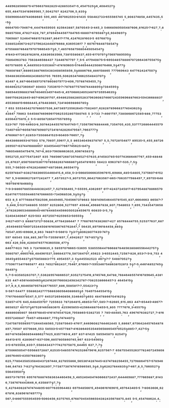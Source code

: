 ⁴⁴⁸⁹⁶²⁸⁵⁶⁶⁸⁷⁵′⁴⁷⁵⁶⁶³⁷⁸⁸²⁸²⁵′⁴²⁸⁸⁵³⁵⁴⁷'⁵·⁴⁵⁴⁷⁵²⁵‽⁶·⁴⁰⁸⁴⁵²⁷‽⁶⁵⁵·⁴⁸⁴⁷⁵³⁴¹⁸⁹⁶⁹⁵⁶⁵·⁷:⁵⁰⁴²⁷⁰⁷,⁸²⁴²⁷⁰⁶·⁵:⁸³⁵‽⁵⁵⁸⁹⁶⁶⁶⁴⁴⁹⁷⁴⁴⁰⁶⁸⁶⁸⁵,⁵⁹⁵·⁴⁶⁵,⁴⁶⁷⁰⁶²⁵⁹³′⁸¹⁴³⁵,⁵⁵⁸⁴⁸²⁷³³′⁶⁵⁵⁵⁶⁵⁷⁴⁵,⁵·⁸⁰⁸³⁷⁴⁸⁵⁸·⁴⁴⁵⁷⁴³⁵:⁵'⁵‽⁶⁶⁶⁴⁷⁹⁵'⁷⁹⁴⁶⁷′⁶·⁴⁴⁴⁷⁶⁴⁵⁹⁵⁰⁵,⁸²⁵⁶⁴³⁸⁸⁷·⁵⁸⁷⁰⁵⁴⁵'³′⁴⁴⁵·³,⁵⁴⁶⁶⁸⁹⁸⁹⁵⁰⁵⁴⁸⁷⁶⁰⁶·⁸¹⁶²⁵′⁷′⁶²⁷·⁷:⁸⁹⁸⁸⁵⁷⁵⁰⁸·⁴⁷⁸²⁷′⁴²⁸·⁷⁸⁷·⁸⁷⁸⁹⁴⁹⁴⁴⁵⁶⁷⁷⁸⁴⁷⁶⁵'⁶⁸⁸⁰⁷′⁶⁷⁶⁵⁸⁸⁷‽⁵·⁶⁰⁴⁹⁸⁹⁷‽⁷⁰⁶⁹⁸⁸⁷,⁵²⁴⁶⁴⁷⁴⁶⁸¹⁵⁷⁸²⁸⁸⁷:⁸⁶⁴¹⁷′⁷⁷⁶·⁴²⁴⁷⁶²⁸¹⁶⁰³′⁵,⁶⁵⁷⁶⁸⁷⁵‽⁵³⁸⁸⁵²⁴⁰⁶⁷³′⁸²⁷³⁷⁹⁶²⁴²⁴⁴⁸⁹⁷⁶⁶⁶⁸·⁶³⁶⁹⁵³⁶¹⁷,⁷,⁶⁰⁷⁶⁷⁶⁸⁴⁸⁷⁵⁸⁵⁴⁷‽⁶⁷⁵⁵⁸⁸⁸⁷⁴⁶⁴⁸⁷⁹⁷⁰⁷⁹⁶⁶⁵⁴⁵′⁷‽⁵·⁷:⁴⁸⁵⁷⁶⁵⁸⁷⁵⁶⁸⁰⁴⁴⁵⁰⁵⁴⁵⁴⁷‽⁴¹⁸⁴³′⁴¹⁷³⁶²⁸¹⁸²⁶¹⁸·⁴³⁸³⁶⁵⁸³⁵⁶⁸·⁷³⁸¹⁵⁵⁸⁰⁸³⁷:⁴⁵⁵'⁶¹⁷⁰⁷⁹⁷‽⁷⁵⁶⁹⁷⁸⁸⁹⁵⁹⁵‽⁷⁵⁸⁶⁴⁹⁶³⁷⁸³,⁷⁵⁶³⁸⁴⁶⁵⁶⁸⁴³⁷,⁷²⁴⁴⁶⁷⁶⁷⁷⁹⁷,⁷·⁵′⁵,⁴¹⁷⁹⁴⁰⁸⁷⁵′⁵′⁶⁹⁵⁰⁴⁸⁵⁷⁸⁸⁸⁶⁷⁰⁷²⁶⁶⁴³⁶⁷⁵⁵⁸⁷⁵‽⁶⁰⁷⁵⁷⁸⁸⁹⁵,⁶·⁴⁴⁸⁹⁵⁰³′⁵³⁵³⁸⁸⁷'⁴⁷⁴¹⁸⁹⁶⁰⁵′⁵⁷⁴⁴⁶⁹⁴⁴⁴²⁵⁰⁸⁰⁷⁶⁴⁶⁶·⁵‽⁴⁷⁷‽⁷⁶⁸⁰⁸¹⁸⁸⁷:⁶⁸⁸⁶⁵³⁸⁸⁷⁶⁶⁵⁴³⁸³⁴⁰⁸⁵⁶⁵⁸⁵⁶·⁵‽⁸⁸⁸⁶⁷⁶⁸·⁸⁸⁶¹⁵⁸⁸⁶⁵,⁷⁷⁷⁹⁶⁹⁶⁴³,⁶⁴⁷⁷⁶²⁴²⁴⁷⁵⁰⁷‽⁵⁹⁴⁸⁸³⁶³⁵⁶⁴⁶⁸²⁴³⁶⁸⁵³⁷⁰⁵,⁷⁶⁵⁹⁵:⁵⁰⁶²⁶³⁴⁷⁴⁶⁶²⁵⁵⁴⁸⁴³⁷⁰⁷‽⁸³⁴⁸⁷,⁶·⁸⁸⁷′⁶⁶⁴⁵⁸⁹⁷³⁷⁶⁷⁸⁶⁰⁸⁰⁷⁹⁷⁷³′⁴⁰⁶·⁷⁵⁷⁸⁸⁷⁴⁹⁴⁵⁵·⁷‽⁶⁰⁴⁸⁶²⁵²⁷³⁶⁰⁶⁴⁷,⁸⁰⁴⁰³,⁷³⁵³⁶¹⁵′⁷'⁷⁸⁷⁸⁸⁷⁷⁵⁷⁸⁶⁷⁴⁴⁴⁸⁸⁹⁵‽⁷³⁸⁴⁵⁹⁵‽⁵⁸⁶⁹⁴⁴⁵⁹⁶⁸⁸³⁷⁴⁶⁷⁴⁰⁴⁶⁵³⁴⁹⁷′⁶⁴⁵'⁸·⁴⁵⁷⁰⁶⁸⁶²⁴⁰⁵²⁴⁸⁷⁸⁷³⁵⁹⁵⁴⁶³⁵‽⁵⁸⁶¹⁷⁰⁸²⁶²⁸⁴⁵'⁸⁰⁷′⁸⁹⁶²⁶¹⁷⁰⁷·⁴⁹⁴⁸⁶²⁵⁸⁸²⁸⁰⁵²⁸³⁷⁹⁶³⁶⁰⁸³⁷⁴⁶⁶⁷²⁴³⁵⁹⁶⁹⁶⁸⁸⁷⁴⁶³′⁵⁹⁴³⁶⁶⁸⁸⁸³⁷,⁴⁵⁵³⁶⁸⁸¹⁵′⁶⁶⁶⁸⁴⁴⁵:⁸⁷⁸⁴⁸³⁶⁸⁵·⁷²⁴¹⁴⁰⁶⁹⁸⁸⁶⁰⁷⁸⁵‽⁷,⁶⁵³,⁵⁵⁵³⁴⁵⁴²⁷⁰⁷⁸⁶⁰⁵⁷⁵³⁶·⁸⁴⁷³⁸⁹⁷²⁵⁵⁶²⁶⁴⁵'⁷⁵⁸²⁴⁰⁷:⁶²⁸²⁸⁷⁸⁹⁶⁶⁸³⁷⁷⁴⁰⁴³⁶²⁵‽⁴³⁸⁴⁷,⁷⁹⁸⁶³,⁵⁴⁴⁵⁸⁸⁷⁴⁶⁹⁶⁹⁶¹⁷⁰⁶²⁵³⁵²⁸⁰⁷⁵⁸⁰⁷⁴⁵,⁵,³′⁷³³,⁷'⁴⁶⁶¹⁷⁹⁷·⁷³⁸⁰⁸⁶⁸⁶⁷²⁵⁸⁵′⁸⁸⁸·⁷⁷⁷⁵³,⁸³⁵⁶⁴³⁷⁵⁸¹⁵:³,⁵'⁵'⁸⁰⁵⁸⁷²⁶⁵⁴¹⁷⁵⁵⁷⁸⁹⁵‽⁵²³′⁷⁶⁷,⁷⁹⁵′⁴⁴⁶⁰³′⁸·⁵⁰⁷⁴⁴²⁴⁴⁵⁵⁷⁶⁷⁸⁴¹⁷⁴⁵′⁷:⁷³⁵⁶⁷⁹⁶⁷⁴⁸⁸⁴⁴⁴⁶·⁷³⁵⁴⁷⁰⁵·⁴³⁵·⁵³⁷⁷⁷²⁶⁸⁶⁴⁴⁴⁵⁵⁷⁹⁷³⁴⁰⁷′⁸⁸⁷′⁶⁰⁵⁸⁷⁴⁸⁷⁸⁹⁸⁰⁷²⁷³⁴¹⁸¹⁴²⁸²⁶⁴⁷⁹⁵⁸⁷:⁷⁶⁶³⁷⁷⁷‽⁴⁷⁶⁰⁶⁸⁷′⁵′⁷:⁸²⁸⁵³′⁷³⁵⁰⁸⁶⁴¹⁵²⁵′⁶⁰⁴⁰⁵′⁷⁶⁶⁵⁷·⁷‽⁴⁶⁴³⁸⁶⁸⁸⁶⁹³′⁸⁷⁵⁰³,⁵⁷⁸·⁷⁹⁸⁹⁷:⁵⁹⁶¹⁷:⁵·⁵,⁸⁶⁵³⁴⁰⁴⁹⁸³⁷⁸⁷⁸⁷,⁵·⁵:⁷⁰⁷²⁸¹⁵⁴⁸⁷⁷,⁸⁹⁵³⁵'⁵·⁴⁵⁵·⁸⁸⁷²⁶²⁶⁹⁵⁰⁷'⁶³⁷⁴⁴¹⁶⁸⁸⁸⁶⁵⁷,⁸³⁴⁹⁵⁴⁴⁰⁷⁷⁶⁶⁷⁷⁴⁵⁶²⁵'⁸⁴⁷‽⁷⁴⁶⁰⁵⁴⁸⁶⁵⁴⁷⁹⁴⁷⁶·⁷⁴⁷'⁶·⁸⁰³′⁷⁹⁶⁹⁸⁶⁶³⁶³⁵·⁶⁹⁶⁷⁴⁵⁸³⁷‽⁵⁹⁵²⁷²⁵·⁸³⁷⁷⁵⁴⁷²⁴⁰⁷,⁸³⁵,⁷⁶⁸⁵⁶⁶⁷²⁶⁸⁷³⁵⁷⁴⁸⁵²⁷′⁵⁷⁶³⁵:⁸¹⁴⁵⁸³⁷⁸⁵′⁵⁰⁷⁷⁴³⁶⁸⁶⁴⁶⁷⁷⁶⁷·⁴⁵⁵′⁴⁸⁸⁴⁸²⁵:⁶⁷⁶³⁷:⁸⁵⁶⁷⁵⁰⁸¹⁵³⁶⁷⁷⁰⁷⁸⁵⁶⁸²⁶³⁷⁴⁶⁶⁸⁶⁷‽⁸⁵⁴⁷⁸¹⁶⁹³,⁵⁸⁴²³,⁶⁹⁶³⁷⁸⁷'⁵³⁵:⁷:⁵‽⁵⁵⁵·⁷'⁵⁶⁵⁰⁵'⁴⁷⁴²⁸²⁴⁸⁶⁶⁷′⁴⁸⁷³⁶⁸⁶·⁶⁶⁵⁹⁴¹⁷‽⁶²⁵⁹⁷⁴⁸⁴⁷'⁸³⁸²⁷⁴⁸³⁶⁶⁵⁵⁴⁴⁶⁰⁴¹⁵:⁶·⁴⁵⁸·⁵'³′⁵⁶⁶⁸⁵⁰⁶⁶⁶³⁵⁹⁶⁷⁶¹⁵:⁶⁹⁸⁶⁸·⁴⁸⁵′⁵⁴⁸⁰⁵·⁷³⁷⁵⁶⁰⁷′⁶¹⁵²⁷⁴⁷,⁵·⁵′⁸⁰⁶⁰⁶²⁷²⁸¹⁷²⁴²⁴⁷⁷,⁷·⁴⁵⁷³⁵²⁷'⁵·⁸⁰⁷³⁷⁵⁵·⁶⁶⁴²⁷⁰⁶³⁵⁶⁷'⁸⁶⁵'⁷⁰⁶³⁵⁷⁷⁹⁸⁸⁴⁹⁷·⁷·⁸⁹⁷⁵⁵′⁶⁴⁸¹⁶⁹⁷⁹⁸¹⁶¹⁸⁴⁶⁸⁵‽⁷'⁵′³′⁸⁸⁶⁰⁷⁸⁸⁵⁵⁸⁴⁴⁸³⁸²⁴⁵⁷·⁷:⁵²⁷⁴⁵⁶⁴⁶⁵·⁷'⁵⁵⁵⁹⁵:⁴³⁶²⁶⁹⁷,⁶¹⁷′⁴²⁴³⁷²⁴⁵⁸¹⁷'⁶³⁷⁹⁵⁴⁸⁸⁷⁸⁸⁶⁶⁵⁷⁰⁶²⁴¹⁷⁶⁷⁷⁵⁵⁵⁹⁴⁴⁶⁵⁷⁴⁷⁰⁶⁶⁶⁵⁵'⁷³⁴⁹⁶⁸⁵³⁶·⁵‽⁵‽⁷‽⁶⁵³,⁸·⁵,⁸⁷⁷⁷⁴⁸⁸⁴⁷⁵⁸²⁵⁰⁶·⁸⁴⁴⁹⁴⁶⁵:⁷⁰⁴⁵⁶⁶⁷³⁷⁸⁶⁸³,⁵⁰⁸¹⁴⁹⁸⁵⁴⁶⁴⁴⁵⁷⁸¹⁵⁴⁵·⁸³⁷:⁶⁶⁶⁴⁶⁶³,⁸⁶⁵⁸⁷'⁷,⁵:⁸⁴⁸·⁵′⁵³⁷³⁴⁸⁸⁰⁵,⁵⁵⁵⁹⁷,⁸²⁵²⁸⁰⁶·⁵²⁷⁷⁶⁹⁷,⁴⁵⁶⁴⁸·⁴⁹⁶⁸⁶⁷⁸³⁸·⁸⁰⁷:⁷⁹⁴⁸⁶⁵³,⁷:⁸⁹⁵·⁷³⁴³⁵⁴⁷³⁶⁵⁸·⁶⁷⁸²⁸²⁶⁶⁵³⁴⁸⁸⁸⁶⁴⁵′⁴⁶⁷⁸⁴⁴⁸⁵⁴⁴⁵⁶⁶⁰⁵⁰⁵²⁸⁴⁵⁹⁶⁷⁵,⁶⁰⁸³⁵'³′⁵·⁷‽⁵²⁴⁰⁴³⁴⁰⁶⁴⁷,⁶²⁵′⁵⁰³,⁴⁰⁷²⁵⁰⁷′⁶²⁵⁹⁸⁵³′⁵⁰⁵⁵⁵‽³′⁶²⁷′⁴⁹⁷'³,⁸⁸⁸⁸⁷³⁷²⁷′⁵⁰⁸³⁸·⁴⁷⁷⁸⁴²⁸⁶⁴⁴⁷,⁷,⁷⁷⁶⁸⁷⁶⁵⁷⁴³⁸²⁶⁰⁷′⁴²⁷,⁸⁵⁷⁸⁸⁴⁴⁴⁷⁵⁵:⁵²⁵³⁷⁷⁶³⁷·⁶⁸⁷:⁶⁵⁴⁹⁴⁶⁵⁵⁷⁴⁶⁹⁷²⁵³⁴⁴⁵⁰⁸¹⁶¹⁶⁵⁸⁶⁷⁴⁵⁷⁶²⁸⁴⁷:⁷,⁵⁶⁴³⁵·⁸⁹⁷⁹⁶¹⁸⁴⁴⁵⁸·⁸⁸⁵‽⁷⁸⁵⁴⁷:⁸⁹⁵'⁶⁹⁶⁰⁶·⁸·⁸⁶³,⁷⁴⁸⁸⁷'⁵′⁵⁶⁶¹³,⁷‽³′⁷‽⁸⁰⁶²⁸⁰⁷⁷⁴³⁵′⁷⁴⁷‽⁵⁹⁷,⁶⁸⁵⁴⁵,⁵³⁸·⁸⁸⁵·⁵⁶⁷⁷⁵'⁷³⁵⁹⁸¹⁸⁹⁷·⁷:⁴⁹⁴²⁶²⁷,⁷⁸⁷′⁸⁵⁷‽⁷‽⁶⁶³,⁴²⁶·⁵⁰⁸·⁴²⁸⁰⁴⁷⁴⁵⁷⁷⁶³⁶⁰⁵⁰⁸·⁴⁷⁷‽⁸⁴⁶⁷⁷′⁶²³,⁷⁴⁵,³,⁷²⁴¹⁶⁰⁶³⁵·³,⁵⁸⁵⁹⁷⁰⁷⁶⁶⁶⁵'⁵³⁶⁹⁵,⁵³⁸⁵⁵⁵⁶⁴⁴⁷⁶⁶⁶⁸⁸⁷⁸⁴⁸⁵⁶³⁸⁰⁸⁶⁵⁵⁶⁴⁴²⁷⁵⁷‽⁵⁰⁸⁰⁷⁸⁷·⁴⁶⁶⁵⁷⁶⁸·⁴⁸⁴⁹⁶¹⁵³⁷:⁵⁸⁶⁸⁴³⁷⁷⁸·⁵⁸⁷³⁸⁴⁷⁰⁷·⁴⁵⁶²³,³′⁶⁵⁵²⁴⁴⁵:⁷²⁵⁸⁷′⁸²⁶·⁸⁵³′⁷'⁵′⁸·⁷⁵³,⁴³⁶⁴⁵‽⁸⁵⁵⁴⁸³⁷‽⁵⁷⁵⁸⁵⁸⁸⁸³′⁷⁷⁵,⁴⁹⁵⁴⁵⁵⁷:³,⁵‽⁴⁴⁵⁵⁸²⁵²³,⁴⁶⁷‽⁷′⁷,⁵⁴⁸⁸⁷⁰⁵²⁷‽⁷⁷⁵⁹⁶⁷⁷³⁴¹⁷⁶⁶⁵⁸⁷⁷,⁴⁵³,⁷⁴⁵²⁷⁸⁶²⁴³⁷·⁷⁵⁴⁶⁷·⁶⁷⁶⁶⁵′⁷'⁵⁹⁵³⁴⁶⁷⁵⁴⁸⁶³⁸¹⁵²⁸¹³,⁵‽⁷'⁵:⁴⁴⁶¹⁴⁸⁵²⁷⁴⁵‽⁵⁸⁴⁹⁷‽⁵:⁷'⁵'⁸³⁵⁸⁵²⁶³⁷⁰⁷:⁷:⁵³⁶²⁸⁹⁵⁷⁴⁸⁶⁶⁵³⁷·⁶³⁵²⁷²⁷⁵⁴¹⁶·⁸⁷⁴⁵⁷⁴⁶·⁶⁴⁷⁸⁸·⁷⁶⁸⁴⁶⁴⁸⁵⁵⁷⁴¹⁶⁷⁸⁹⁶⁴⁵:⁴³⁸¹⁸³⁵,⁴⁴⁷'⁴⁵⁶¹⁴⁴⁸⁹⁴⁶⁵‽⁶²⁴¹⁶²⁶¹⁷⁶⁶⁰⁸²⁴⁹⁸³⁴²⁷⁸⁷'⁷⁰⁸²⁵³⁸⁶⁶⁶⁴⁵⁷′³,⁴⁶⁴⁵⁴¹⁵‽³′⁷·⁶·⁸·⁵·⁶⁰⁴⁶⁵⁸⁷⁹⁵⁷⁸²⁸⁷⁷⁶⁵⁵⁷·⁸⁸⁶·⁵⁰⁸⁵⁸¹⁷′⁷:⁵⁵⁴²³′⁷‽⁵'⁵⁶⁷'⁵⁴⁴⁷⁷,⁵⁵⁸⁸⁶²⁴²⁷⁷⁷⁵⁶⁸⁶³⁶⁰⁵⁶⁴⁰⁸⁸⁶⁸⁵‽⁵,⁷⁰⁴⁹⁷⁵⁴⁴⁵⁵⁴¹⁵‽⁷⁷⁶¹⁷⁶⁴⁴⁸⁹⁷⁸⁵⁴⁷:⁵·⁵⁷⁷,⁶⁴⁵³⁷²⁶⁹⁴⁰⁸⁵⁶·⁵³⁴⁶⁴⁰⁷‽⁶⁹³,⁴⁸⁴⁷⁸⁸⁶⁶⁷⁰⁴¹⁸²⁵‽⁵³⁸⁵⁷′⁴⁷⁵,⁶⁴⁵:⁶⁴⁸⁴⁵⁹⁷⁰⁷,⁷²⁵⁵⁶³³,⁷⁸⁷²⁶⁴⁸¹⁵:⁴⁶⁸⁵³′⁷⁴⁷:⁵⁸⁵'⁷'⁶²⁶⁸⁵·⁶¹⁵:⁸⁶³,⁴⁴⁷'⁶⁵⁴⁴⁵′⁴⁸⁶⁷⁷′⁸⁶⁵⁸⁵²⁷,⁶⁰⁷³⁷‽⁶⁷⁵²⁶¹⁴⁶⁵⁸⁸³⁶¹⁵,⁴²⁵⁹⁶⁵⁸⁵⁵′⁴²⁵⁶⁶⁴⁸⁸⁷⁰⁴⁵⁵′⁵·⁸⁰⁵,⁷⁷⁷⁷⁶⁷⁶·³′⁴⁵⁵⁷⁵‽⁴⁸⁸⁸⁶⁰⁸⁰⁸⁰⁷,⁵⁶⁴⁹⁷⁶⁸⁴⁵′⁴¹⁶¹⁴⁷⁴⁵⁴⁷⁵²⁶·⁷⁹⁵⁸⁸⁶⁵′⁵³⁸²⁷³⁵,⁷,⁷⁸⁵′⁴⁸⁴⁸⁵:⁷⁶³,⁴⁹⁶⁷⁶⁷⁶³⁸²⁷²⁷·⁷'⁸¹⁶⁶⁵⁵⁷²⁴⁰⁸⁴⁷,⁷⁹⁴⁵⁷'⁴⁹⁸⁴⁸⁸⁷·⁷⁷⁵‽⁷⁴⁷⁴⁴⁰⁷‽⁷²⁴⁷⁵⁸⁷⁹⁵⁹⁸⁹⁵⁷⁷²⁶⁴⁴⁵⁴⁸⁵⁶⁵·⁷²⁵⁸⁷⁵⁶⁴⁵'⁴⁷⁶¹⁷·⁶⁴⁶⁹⁶⁰⁸²⁷⁴⁴⁴⁶²⁴⁴⁵,⁵·⁶⁸⁶⁸⁷·⁶⁷⁵⁶⁴²⁴⁴⁵⁷⁴⁵⁴⁸⁷⁸⁸⁹⁷:⁷⁹⁵⁰⁷,⁸⁵⁷⁹⁸⁸⁶·⁵⁵³,⁵⁸⁵⁰³′⁵′⁴⁵⁷⁷⁸⁸⁷′⁴¹⁶³⁸⁶⁴⁰⁵³⁵⁴⁸⁵⁶⁵⁸⁸⁶⁵⁴⁹⁷⁰⁵²⁵‽⁸⁸⁵'⁷·⁴²⁷′⁵‽⁸⁰⁷′⁸⁷⁴⁵⁸⁰⁶⁰⁸⁹⁴⁴⁸⁶⁶²⁷⁷⁴²⁵·⁶³⁵⁷⁷⁴⁵′⁸·⁴⁹⁷,⁸³⁷'⁸¹⁴²⁵,⁵⁸⁵⁹⁴⁵⁸⁷³,⁸²⁵⁴⁷‽⁴⁸⁴¹³′⁸¹⁵,⁴²⁸⁰⁶⁴⁷'⁶³⁷′⁵⁹⁶·⁸⁸⁵⁷⁸⁰⁵⁸⁶⁰⁷⁴⁵·⁶⁶⁷,⁶³³′⁵⁴⁵⁶⁵‽³′⁵'⁶⁷⁸⁵⁵⁰⁸·⁸³⁵′⁷:⁵⁵⁸⁰⁴³⁴³⁷′⁷⁷⁴²⁷⁰⁷⁵⁸⁷⁵·⁸⁴⁴⁶⁵,⁶³⁷·⁷:⁷‽⁸⁷⁵⁰⁶⁶⁵⁰⁵⁴⁷′⁵⁹⁵⁶⁸⁵⁷²⁸⁸⁷·⁶²⁵³⁵′⁵⁴⁸⁵⁵⁷⁴⁷⁴²⁵²⁶⁶⁷⁹⁶¹⁶·⁶²⁵⁷⁵⁶⁷'⁷,⁶⁵⁸⁷⁵⁵⁴⁵⁵²⁶³⁷⁷⁸²⁴⁰⁷²⁴⁹⁸⁰⁸²⁸⁰⁷⁶⁴⁶⁵′⁴³⁵⁰⁷⁶⁸³⁸⁰⁷‽⁶²⁵:⁷⁷⁸⁰⁴³⁵⁸⁵³⁵⁸⁴⁰⁴³⁷²⁶⁷⁴⁴⁸·⁸²⁷⁸⁵⁵⁸⁶⁶·⁵⁶⁵³⁶¹⁴²⁸⁷⁴⁴⁵'⁸³⁷⁴⁷⁸⁸²⁵⁶⁴⁵⁵·⁷²⁷⁹⁸⁸⁶⁴⁷⁵⁷′⁵⁷⁸⁹⁴⁶⁵⁴⁶·⁶⁴⁷⁸³,⁷′⁸²⁷‽⁷⁶⁴³⁸²⁸⁹⁷·⁷′⁷³⁸⁷⁷³⁸⁷⁴⁷⁴¹⁸⁹⁸⁶⁵⁸⁵·⁵‽⁸·⁵‽⁶²⁸²⁷⁸⁴⁴⁸³⁵‽⁷′⁴⁶⁷·⁸·⁵:⁷⁸⁶⁰⁵²⁷‽⁵⁵⁶⁴⁵⁹⁵⁰⁷‽⁸⁸⁵⁷³′⁷⁶⁷⁹⁵,⁶⁹⁵⁷⁶⁷⁸⁸⁸⁷⁴⁵⁸³⁶³⁴⁴⁶⁰⁴⁹⁸·⁵·⁴⁸⁵²⁴⁰⁴⁰⁴⁷⁴⁰⁶⁶⁶³⁷²⁴³⁷:⁶⁴⁴⁴⁶⁹⁸⁸⁷·⁷⁷⁷⁶⁶⁹⁸⁸⁷·⁶¹⁴³⁶·⁷³⁸⁷⁶⁷⁶⁴⁴³⁶⁴⁶·⁶·⁴³⁵⁸⁸¹⁷‽⁷:⁷‽⁵·⁴²⁷⁸⁴⁰⁸²⁸⁷⁴⁷⁴⁷⁴⁴⁸⁹⁵′⁸⁰⁷⁷⁶³⁵⁹⁶⁴⁴⁶³,⁶⁹⁷⁹⁴⁸⁵⁶⁶¹⁵·⁴⁹⁴⁰⁶¹⁶¹⁶⁹⁶¹⁵·⁴⁹⁷⁶⁴³⁴⁰⁵′⁵,⁷′⁸⁰⁶³⁶⁰⁶·⁶²⁶⁷⁸¹⁶·⁶³⁸⁹⁶¹⁸⁷⁴⁹⁷⁷⁷‽⁵⁶⁷:⁵′⁸⁶⁶⁷⁵⁵⁵⁹⁵⁴⁵⁹⁵′⁵⁰⁶⁰⁴⁵⁶·⁶³⁷⁵⁷⁶⁵:⁶⁷⁶⁸⁷⁰⁴⁵⁴⁵⁶⁶⁵⁰⁴³⁸²⁴³⁵⁶⁷⁸⁸⁷⁵:⁸⁴⁵,⁵′⁵·⁴⁵⁴⁷⁴⁸⁶²⁴:⁴:
